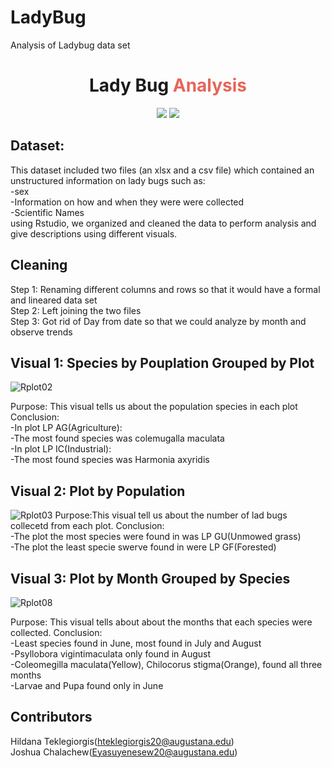 # LadyBug
Analysis of Ladybug data set


<h1 align="center"> Lady Bug 
     <a style="color:#E7655A;">  Analysis   </a>
</h1>

<p align="center">  
<a><img src="https://img.shields.io/github/stars/FitBeatDepresso?label=Organization%20Stars&style=social"></a>     
<a href="https://opensource.org/licenses/MIT"><img src="https://img.shields.io/badge/license-MIT-blue.svg"></a>
</p>


## Dataset: 
This dataset included two files (an xlsx and a csv file) which contained an unstructured information on lady bugs such as:<br>
     -sex<br>
     -Information on how and when they were were collected<br>
     -Scientific Names<br>
using Rstudio, we organized and cleaned the data to perform analysis and give descriptions using different visuals.
## Cleaning
 Step 1: Renaming different columns and rows so that it would have a formal and lineared data set<br>
 Step 2: Left joining the two files<br>
 Step 3: Got rid of Day from date so that we could analyze by month and observe trends<br>
 
 ## Visual 1: Species by Pouplation Grouped by Plot

![Rplot02](https://user-images.githubusercontent.com/108307724/207134532-f8b665ec-6d46-4997-9404-6a615213e849.png)

 Purpose: This visual tells us about the population species in each plot
 Conclusion: <br>
-In plot LP AG(Agriculture):<br>
-The most found species was colemugalla maculata<br>
-In plot LP IC(Industrial):<br>
-The most found species was Harmonia axyridis<br>



 ## Visual 2: Plot by Population
 ![Rplot03](https://user-images.githubusercontent.com/108307724/207134797-0cbccaa0-0af2-475c-87b4-e908d251f298.png)
Purpose:This visual tell us about the number of lad bugs collecetd from each plot. 
Conclusion:<br>
-The plot the most species were found in was LP GU(Unmowed grass)<br>
-The plot the least specie swerve found in were LP GF(Forested)<br>


 ## Visual 3: Plot by Month Grouped by Species
 ![Rplot08](https://user-images.githubusercontent.com/108307724/207135034-31f6fbf5-6a3d-443e-8d1c-b568df9550da.png)
 
Purpose: This visual tells about about the months that each species were collected.
Conclusion:<br>
-Least species found in June, most found in July and August<br>
-Psyllobora vigintimaculata only found in August<br>
-Coleomegilla maculata(Yellow), Chilocorus stigma(Orange), found all three months<br>
-Larvae and Pupa found only in June<br>

## Contributors
Hildana Teklegiorgis(hteklegiorgis20@augustana.edu)<br>
Joshua Chalachew(Eyasuyenesew20@augustana.edu)<br>


